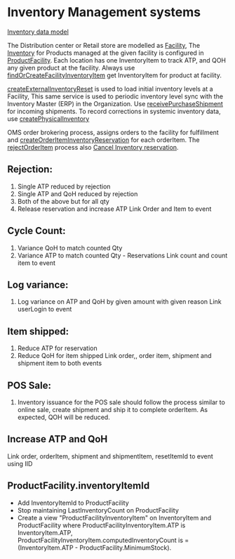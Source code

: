 # Inventory Management systems 

[Inventory data model](../../oms/Inventory.md)

The Distribution center or Retail store are modelled as [Facility](../../oms/Facility.md), The [Inventory](../../oms/Inventory.md) for Products managed at the given facility is configured in [ProductFacility](../../oms/ProductFacility.md). 
Each location has one InventoryItem to track ATP, and QOH any given product at the facility. 
Always use [findOrCreateFacilityInventoryItem](../../oms/findOrCreateFacilityInventoryItem.md) get InventoryItem for product at facility.

[createExternalInventoryReset](../../oms/createExternalInventoryReset.md) is used to load initial inventory levels at a Facility, This same service is used to periodic inventory level sync with the Inventory Master (ERP) in the Organization. 
Use [receivePurchaseShipment](receivePurchaseShipment.md) for incoming shipments. 
To record corrections in systemic inventory data, use [createPhysicalInventory](../../oms/createPhysicalInventory.md)

OMS order brokering process, assigns orders to the facility for fulfillment and [createOrderItemInventoryReservation](../../oms/createOrderItemInventoryReservation.md) for each orderItem. 
The [rejectOrderItem](../rejectOrderItem.md) process also [Cancel Inventory reservation](../../oms/cancelOrderItemInvRes.md).


## Rejection:
1. Single ATP reduced by rejection
2. Single ATP and QoH reduced by rejection
3. Both of the above but for all qty
4. Release reservation and increase ATP
Link Order and Item to event

## Cycle Count:
1. Variance QoH to match counted Qty
2. Variance ATP to match counted Qty - Reservations
Link count and count item to event

## Log variance:
1. Log variance on ATP and QoH by given amount with given reason
Link userLogin to event

## Item shipped:
1. Reduce ATP for reservation
2. Reduce QoH for item shipped
Link order,, order item, shipment and shipment item to both events

## POS Sale:
1. Inventory issuance for the POS sale should follow the process similar to online sale, create shipment and ship it to complete orderItem. As expected, QOH will be reduced.

##  Increase ATP and QoH
Link order, orderItem, shipment and shipmentItem, resetItemId to event using IID

## ProductFacility.inventoryItemId
* Add InventoryItemId to ProductFacility
* Stop maintaining LastInventoryCount on ProductFacility
* Create a view  "ProductFacilityInventoryItem" on InventoryItem and ProductFacility where ProductFacilityInventoryItem.ATP is InventoryItem.ATP, ProductFacilityInventoryItem.computedInventoryCount is =  (InventoryItem.ATP - ProductFacility.MinimumStock).
